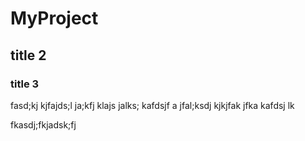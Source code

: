 # MyProject

## title 2

### title 3

fasd;kj kjfajds;l ja;kfj klajs jalks; kafdsjf a
jfal;ksdj kjkjfak jfka kafdsj lk

fkasdj;fkjadsk;fj 
